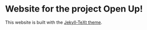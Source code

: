 # Website for the project Open Up!

This website is built with the [Jekyll-TeXt theme](https://github.com/kitian616/jekyll-TeXt-theme).
